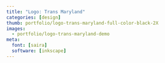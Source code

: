```yaml
---
title: "Logo: Trans Maryland"
categories: [design]
thumb: portfolio/logo-trans-maryland-full-color-black-2X
images:
  - portfolio/logo-trans-maryland-demo
meta:
  font: [saira]
  software: [inkscape]
---
```

